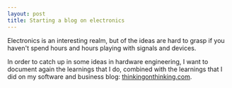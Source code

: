 ```yaml
---
layout: post
title: Starting a blog on electronics
---
```

Electronics is an interesting realm, but of the ideas are hard to grasp if you haven't spend hours and hours playing with signals and devices.

In order to catch up in some ideas in hardware engineering, I want to document again the learnings that I do, combined with the learnings that I did on my software and business blog: [thinkingonthinking.com](http://thinkingonthinking.com).




